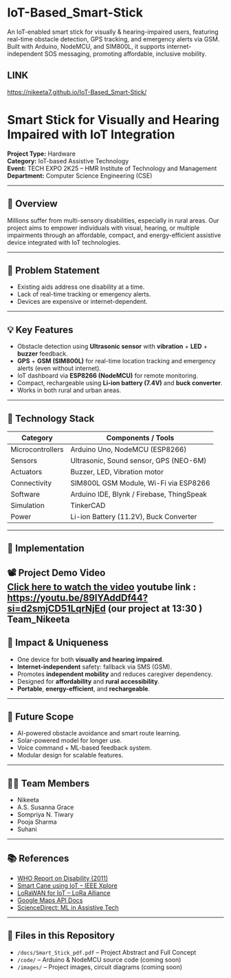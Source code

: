 # IoT-Based_Smart-Stick
An IoT-enabled smart stick for visually & hearing-impaired users, featuring real-time obstacle detection, GPS tracking, and emergency alerts via GSM. Built with Arduino, NodeMCU, and SIM800L, it supports internet-independent SOS messaging, promoting affordable, inclusive mobility.
<br>


## LINK
https://nikeeta7.github.io/IoT-Based_Smart-Stick/

# Smart Stick for Visually and Hearing Impaired with IoT Integration

**Project Type:** Hardware  
**Category:** IoT-based Assistive Technology  
**Event:** TECH EXPO 2K25 – HMR Institute of Technology and Management  
**Department:** Computer Science Engineering (CSE)

---

## 🌟 Overview  
Millions suffer from multi-sensory disabilities, especially in rural areas. Our project aims to empower individuals with visual, hearing, or multiple impairments through an affordable, compact, and energy-efficient assistive device integrated with IoT technologies.

---

## 🎯 Problem Statement

- Existing aids address one disability at a time.
- Lack of real-time tracking or emergency alerts.
- Devices are expensive or internet-dependent.

---

## 💡 Key Features

- Obstacle detection using **Ultrasonic sensor** with **vibration** + **LED** + **buzzer** feedback.
- **GPS** + **GSM (SIM800L)** for real-time location tracking and emergency alerts (even without internet).
- IoT dashboard via **ESP8266 (NodeMCU)** for remote monitoring.
- Compact, rechargeable using **Li-ion battery (7.4V)** and **buck converter**.
- Works in both rural and urban areas.

---

## 🧰 Technology Stack

| Category           | Components / Tools                          |
|--------------------|---------------------------------------------|
| Microcontrollers   | Arduino Uno, NodeMCU (ESP8266)              |
| Sensors            | Ultrasonic, Sound sensor, GPS (NEO-6M)      |
| Actuators          | Buzzer, LED, Vibration motor                |
| Connectivity       | SIM800L GSM Module, Wi-Fi via ESP8266       |
| Software           | Arduino IDE, Blynk / Firebase, ThingSpeak   |
| Simulation         | TinkerCAD                                    |
| Power              | Li-ion Battery (11.2V), Buck Converter       |

---

## 🔧 Implementation

📽️ **Project Demo Video**  
[Click here to watch the video](https://drive.google.com/file/d/1oDhDBlUERXorA6EPc0wYgwR3tNAbTcZs/view)
youtube link : https://youtu.be/89lYAddDf44?si=d2smjCD51LqrNjEd (our project at 13:30 ) Team_Nikeeta
---

## 🚀 Impact & Uniqueness

- One device for both **visually and hearing impaired**.
- **Internet-independent** safety: fallback via SMS (GSM).
- Promotes **independent mobility** and reduces caregiver dependency.
- Designed for **affordability** and **rural accessibility**.
- **Portable**, **energy-efficient**, and **rechargeable**.

---

## 🔭 Future Scope

- AI-powered obstacle avoidance and smart route learning.
- Solar-powered model for longer use.
- Voice command + ML-based feedback system.
- Modular design for scalable features.

---

## 👩‍💻 Team Members

- Nikeeta  
- A.S. Susanna Grace  
- Sompriya N. Tiwary  
- Pooja Sharma  
- Suhani

---

## 📚 References

- [WHO Report on Disability (2011)](https://www.who.int/publications/i/item/9789241564182)  
- [Smart Cane using IoT – IEEE Xplore](https://ieeexplore.ieee.org/document/9115468)  
- [LoRaWAN for IoT – LoRa Alliance](https://lora-alliance.org/resource_hub)  
- [Google Maps API Docs](https://developers.google.com/maps/documentation)  
- [ScienceDirect: ML in Assistive Tech](https://www.sciencedirect.com/science/article/pii/S1877050921003818)

---

## 📁 Files in this Repository

- `/docs/Smart_Stick_pdf.pdf` – Project Abstract and Full Concept
- `/code/` – Arduino & NodeMCU source code (coming soon)
- `/images/` – Project images, circuit diagrams (coming soon)
